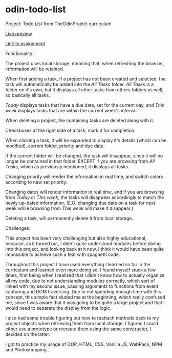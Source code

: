 # odin-todo-list
Project: Todo List from TheOdinProject curriculum

[Live preview](https://octavian-sn.github.io/odin-todo-list/)

[Link to assignment](https://www.theodinproject.com/lessons/node-path-javascript-todo-list)

Functionality:

The project uses local storage, meaning that, when refreshing the browser, information will be retained. 

When first adding a task, if a project has not been created and selected, the task will automatically be added into the *All Tasks* folder. *All Tasks* is a folder on it's own, but it displays all other tasks from others folders as well, so basically all tasks.

*Today* displays tasks that have a due date, set for the current day, and *This week* displays tasks that are within the current week's interval.

When deleting a project, the containing tasks are deleted along with it.

Checkboxes at the right side of a task, mark it for completion.

When clicking a task, it will be expanded to display it's details (which can be modified), current folder, priority and due date.

If the current folder will be changed, the task will disappear, since it will no longer be contained in that folder, EXCEPT if you are browsing from *All Tasks*, which as previously mentioned, it displays all tasks.

Changing priority will render the information in real time, and switch colors according to new set priority.

Changing dates will render information in real time, and if you are  browsing from *Today* or *This week*, the tasks will disappear accordingly to match the newly up-dated information. (E.G. changing due date on a task for next week while browsing from *This week* will make it disappear.)

Deleting a task, will permanently delete it from local storage.



Challenges:

This project has been very challenging but also highly educational, because, as it turned out, I didn't quite understood modules before diving into this project, and looking back at it now, I think it would have been quite impossible to achieve such a feat with spaghetti code.

Throughout this project I have used everything I learned so far in the curriculum and learned even more doing so. I found myself stuck a few times, first being when I realized that I didn't know how to actually organize all my code, due to not understanding modules correctly, which sort of linked with my second issue, passing arguments to functions from event capturing and DOM traversing. Due to not spending enough time with this concept, this simple fact eluded me at the beginning, which really confused me, since I was aware that it was going to be quite a large project and that I would need to separate the display from the logic.

I also had some trouble figuring out how to reattach methods back to my project objects when retrieving them from local storage. I figured I could either use a prototype or recreate them using the same constructor, I decided on the latter.  

I got to practice my usage of OOP, HTML, CSS, Vanilla JS, WebPack, NPM and Photoshopping .
